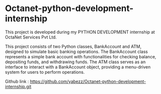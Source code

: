 # Octanet-python-development-internship

This project is developed during my PYTHON DEVELOPMENT internship at OctaNet Services Pvt Ltd.

This project consists of two Python classes, BankAccount and ATM, designed to simulate basic banking operations. The BankAccount class represents a simple bank account with functionalities for checking balance, depositing funds, and withdrawing funds. The ATM class serves as an interface to interact with a BankAccount object, providing a menu-driven system for users to perform operations.

Github link : https://github.com/yabezz/Octanet-python-development-internship.git
